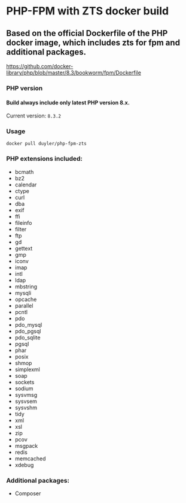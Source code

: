 # PHP-FPM with ZTS docker build
## Based on the official Dockerfile of the PHP docker image, which includes zts for fpm and additional packages.

https://github.com/docker-library/php/blob/master/8.3/bookworm/fpm/Dockerfile

### PHP version
#### Build always include only latest PHP version 8.x.
Current version: `8.3.2`

### Usage

`docker pull duyler/php-fpm-zts`

### PHP extensions included:

* bcmath
* bz2
* calendar
* ctype
* curl
* dba
* exif
* ffi
* fileinfo
* filter
* ftp
* gd
* gettext
* gmp
* iconv
* imap
* intl
* ldap
* mbstring
* mysqli
* opcache
* parallel
* pcntl
* pdo
* pdo_mysql
* pdo_pgsql
* pdo_sqlite
* pgsql
* phar
* posix
* shmop
* simplexml
* soap
* sockets
* sodium
* sysvmsg
* sysvsem
* sysvshm
* tidy
* xml
* xsl
* zip
* pcov
* msgpack
* redis
* memcached
* xdebug

### Additional packages:

* Composer

